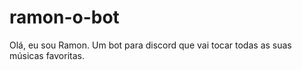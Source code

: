 # ramon-o-bot
Olá, eu sou Ramon. Um bot para discord que vai tocar todas as suas músicas favoritas.
